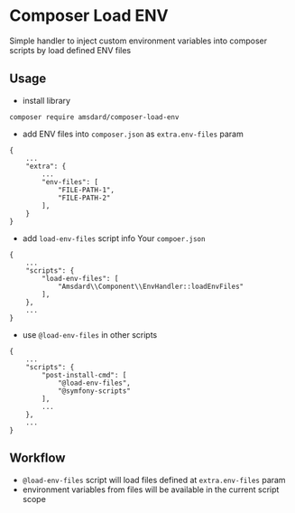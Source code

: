 Composer Load ENV
===

Simple handler to inject custom environment variables into composer scripts by load defined ENV files

Usage
---

* install library
```
composer require amsdard/composer-load-env
```

* add ENV files into `composer.json` as `extra.env-files` param
```
{
    ...
    "extra": {
        ...
        "env-files": [
            "FILE-PATH-1",
            "FILE-PATH-2"
        ],
    }
}
```

* add `load-env-files` script info Your `compoer.json`
```
{
    ...
    "scripts": {
        "load-env-files": [
            "Amsdard\\Component\\EnvHandler::loadEnvFiles"
        ],
    },
    ...
}
```

* use `@load-env-files` in other scripts
```
{
    ...
    "scripts": {
        "post-install-cmd": [
            "@load-env-files",
            "@symfony-scripts"
        ],
        ...
    },
    ...
}
```

Workflow
---
* `@load-env-files` script will load files defined at `extra.env-files` param
* environment variables from files will be available in the current script scope